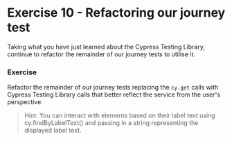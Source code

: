 # Exercise 10 - Refactoring our journey test

Taking what you have just learned about the Cypress Testing Library, continue to refactor the remainder of our journey tests to utilise it.

### Exercise

Refactor the remainder of our journey tests replacing the `cy.get` calls with Cypress Testing Library calls that better reflect the service from the user's perspective.

> Hint:
> You can interact with elements based on their label text using cy.findByLabelText() and passing in a string representing the displayed label text.
